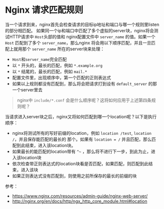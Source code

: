 # Nginx 请求匹配规则

当一个请求到来，nginx首先会检查请求的目标ip地址和端口与哪一个规则里listen的部分相匹配。
如果同一个ip和端口中匹配了多个虚拟的server块，nginx将会测试HTTP请求中 `Host`头部的值和
nginx配置文件中 `server_name` 的值。如果一个 `Host` 匹配到了多个 `server_name`，那么nginx
将会用以下顺序匹配，并且一旦匹配上就用那个 `server_name` 所在的server块来处理：

- `Host`和`server_name`完全匹配
- 以 `*` 开头的，最长的匹配，例如 `*.example.org`
- 以 `*` 结尾的，最长的匹配，例如 `mail.*`
- 配置文件里，出现顺序中，第一个匹配的正则表达式
- 如果以上规则都没有匹配到，那么将会把请求打到设有 `default_server` 的那一个server里去

> nginx中 `include/*.conf` 会是什么顺序呢？这将如何应用于上述第四条规则呢？

当请求进入server块之后，nginx又将如何匹配到哪一个location呢？以下是执行顺序：

- nginx将测试所有的写好前缀的location，例如 `location /test`, `location /`，并且保存能匹配的最长的
那个。如果有 `location = /` 并且匹配，那么匹配到此结束，进入该location块。
- 如果最长的能匹配的location带有 `^~` ，那么将不进行下一步，到此为止，进入该location块
- 依次检查带正则表达式的location块看是否匹配，如果匹配，则匹配到此结束，进入该块
- 如果正则表达式没有匹配到，则使用之前所保存的最长的前缀的块

参考：

- https://www.nginx.com/resources/admin-guide/nginx-web-server/
- http://nginx.org/en/docs/http/ngx_http_core_module.html#location

